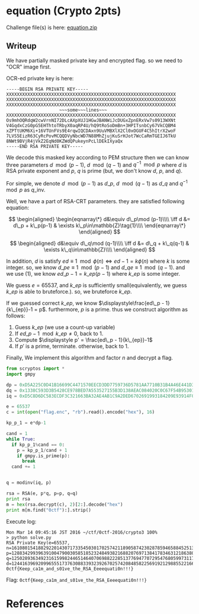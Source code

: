 equation (Crypto 2pts)
===================================

Challenge file(s) is here: [equation.zip](equation.zip)

## Writeup
We have partially masked private key and encrypted flag. so we need to "OCR" image first.

OCR-ed private key is here:

```
-----BEGIN RSA PRIVATE KEY-----
XXXXXXXXXXXXXXXXXXXXXXXXXXXXXXXXXXXXXXXXXXXXXXXXXXXXXXXXXXXXXXXX
XXXXXXXXXXXXXXXXXXXXXXXXXXXXXXXXXXXXXXXXXXXXXXXXXXXXXXXXXXXXXXXX
XXXXXXXXXXXXXXXXXXXXXXXXXXXXXXXXXXXXXXXXXXXXXXXXXXXXXXXXXXXXXXXX
                    ~~~some~~~lines~~~
XXXXXXXXXXXXXXXXXXXXXXXXXXXXXXXXXXXXXXXXXXXXXXXXXXXXXXXXXXXXXXXX
Os9mhOQRdqW2cwVrnNI72DLcAXpXUJ1HGwJBANWiJcDUGxZpnERxVw7s0913WXNt
V4GqdxCzG0pG5EHThtoTRbyX0aqRP4U/hQ9tRoSoDmBn+3HPITsnbCy67VkCQBM4
xZPTtUKM6Xi+16VTUnFVs9E4rqwIQCDAxn9UuVMBXlX2Cl0xOGUF4C5hItrX2woF
7LVS5EizR63CyRcPovMCQQDVyNbcWD7N88MhZjujKuSrHJot7WcCaRmTGEIJ6TkU
8NWt9BVjR4jVkZ2EqNd0KZWdQPukeynPcLlDEkIXyaQx
-----END RSA PRIVATE KEY-----
```

We decode this masked key according to PEM structure then we can know three parameters $d\mod (p-1)$, $d\mod (q-1)$ and $q^{-1}\mod p$ where $d$ is RSA private exponent and $p$, $q$ is prime (but, we don't know $d$, $p$, and $q$).

For simple, we denote $d\mod (p-1)$ as $d\_p$, $d\mod (q-1)$ as $d\_q$ and $q^{-1}\mod p$ as $q\_{\mathrm{inv}}$.

Well, we have a part of RSA-CRT parameters. they are satisfied following equation:

$$
\begin{aligned}
\begin{eqnarray\*}
d&\equiv d\_p\mod (p-1)\\\\
\iff d &= d\_p + k\_p(p-1) & \exists k\_p\in\mathbb{Z}\tag{1}\\\\
\end{eqnarray\*}
\end{aligned}
$$

$$
\begin{aligned}
d&\equiv d\_q\mod (q-1)\\\\
\iff d &= d\_q + k\_q(q-1) & \exists k\_q\in\mathbb{Z}\\\\
\end{aligned}
$$

In addition, $d$ is satisfy $ed\equiv 1 \mod \phi(n) \iff ed - 1 = k\phi(n)$ where $k$ is some integer. so, we know $d\_p e\equiv 1\mod(p-1)$ and $d\_q e\equiv 1\mod (q-1)$. and we use $(1)$, we know $ed\_p - 1 = k\_{ep}(p-1)$ where $k\_{ep}$ is some integer.

We guess $e = 65537$, and $k\_{ep}$ is sufficiently small(equivalently, we guess $k\_{ep}$ is able to bruteforce.). so, we bruteforce $k\_{ep}$.

If we guessed correct $k\_{ep}$, we know $\displaystyle\frac{ed\_p - 1}{k\_{ep}}-1 = p$. furthermore, $p$ is a prime. thus we construct algorithm as follows:

1. Guess $k\_{ep}$ (we use a count-up variable)
2. If $ed\_p - 1\mod k\_{ep} \ne 0$, back to 1.
3. Compute $\displaystyle p' = \frac{ed\_p - 1}{k\_{ep}}-1$
4. If $p'$ is a prime, terminate. otherwise, back to 1.

Finally, We implement this algorithm and factor $n$ and decrypt a flag.

```python
from scryptos import *
import gmpy

dp = 0xD5A225C0D41B16699C4471570EECD3DD7759736D5781AA7710B31B4A46E441D386DA1345BC97D1AA913F853F850F6D4684A80E6067FB71CF213B276C2CBAED59
dq = 0x1338C593D3B5428CE978BED7A553527155B3D138AEAC084020C0C67F54B953015E55F60A5D31386505E02E6122DAD7DB0A05ECB552E448B347ADC2C9170FA2F3
iq = 0xD5C8D6DC583ECDF3C321663BA32AE4AB1C9A2DED6702691993184209E93914F0D5ADF415634788D5919D84A8D77429959D40FBA47B29CF70B943124217C9A431

e = 65537
c = int(open("flag.enc", "rb").read().encode("hex"), 16)

kp_p_1 = e*dp-1

cand = 1
while True:
  if kp_p_1%cand == 0:
    p = kp_p_1/cand + 1
    if gmpy.is_prime(p):
      break
  cand += 1


q = modinv(iq, p)

rsa = RSA(e, p*q, p=p, q=q)
print rsa
m = hex(rsa.decrypt(c), 2)[2:].decode("hex")
print m[m.find("0ctf"):].strip()
```

Execute log:

```
Mon Mar 14 09:45:16 JST 2016 ~/ctf/0ctf-2016/crypto3 100%
> python solve.py 
RSA Private Key(e=65537, n=161080154188292201430717335450301702574211890587423028785946588452513709903864566907797711402814280216429284407010865117658741411399738837015270166197792615276511302372234182990420185803542388458087342116253675425489502589540709488892694405415013333511961708962693793627275736479090319881934245022826824347203, p=12883429939639100479003058518523248493821688207697138417834631218638027564562306620214863988447681300666538212918572472128732943784711527013224777474072569, q=12502893634923161599824465146407069882228513776947707295476805997311776855879024002289593598657949783937041929668443115224477369136089557911464046118127387, d=12441639692099655517376308833932392670257420848582256919212988552216677594845086557017745931627109670194928630671056032860651983223301005431608062335676428430110171020554477490159485308455680772826276447201841772149055876380443034602731403064627486237285806604612267999273183028007861118868108999965277036321)
0ctf{Keep_ca1m_and_s01ve_the_RSA_Eeeequati0n!!!}
```

Flag: `0ctf{Keep_ca1m_and_s01ve_the_RSA_Eeeequati0n!!!}`

# References